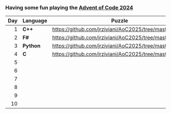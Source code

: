 ### Having some fun playing the [Advent of Code 2024](https://adventofcode.com/)

| Day | Language | Puzzle |
| ---:|----------|  :---: |
|  1  | **C++**  | https://github.com/jrziviani/AoC2025/tree/master/day_1 |
|  2  | **F#**   | https://github.com/jrziviani/AoC2025/tree/master/day_2 |
|  3  | **Python** | https://github.com/jrziviani/AoC2025/tree/master/day_3 |
|  4  | **C** | https://github.com/jrziviani/AoC2025/tree/master/day_4 |
|  5  | | |
|  6  | | | 
|  7  | | |
|  8  | | |
|  9  | | |
| 10  | | |

